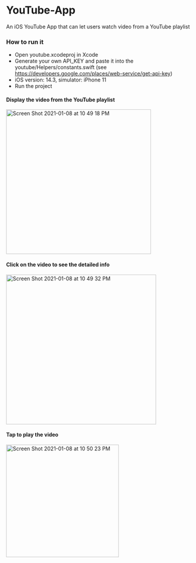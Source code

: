 # YouTube-App
An iOS YouTube App that can let users watch video from a YouTube playlist

### How to run it
- Open youtube.xcodeproj in Xcode
- Generate your own API_KEY and paste it into the youtube/Helpers/constants.swift (see https://developers.google.com/places/web-service/get-api-key)
- iOS version: 14.3, simulator: iPhone 11
- Run the project


#### Display the video from the YouTube playlist
<img width="392" alt="Screen Shot 2021-01-08 at 10 49 18 PM" src="https://user-images.githubusercontent.com/35870166/104082417-16280380-5204-11eb-929d-371e3f787173.png">

#### Click on the video to see the detailed info
<img width="406" alt="Screen Shot 2021-01-08 at 10 49 32 PM" src="https://user-images.githubusercontent.com/35870166/104082435-45d70b80-5204-11eb-9c5d-cdcda647d9be.png">

#### Tap to play the video
<img width="305" alt="Screen Shot 2021-01-08 at 10 50 23 PM" src="https://user-images.githubusercontent.com/35870166/104082476-79199a80-5204-11eb-9a31-41463b3f1fa6.png">

